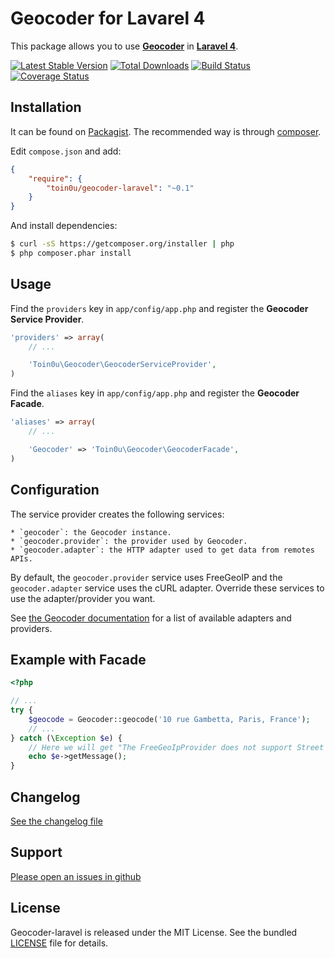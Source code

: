 Geocoder for Lavarel 4
======================

This package allows you to use [**Geocoder**](http://geocoder-php.org/Geocoder/)
in [**Laravel 4**](http://laravel.com/).

[![Latest Stable Version](https://poser.pugx.org/toin0u/geocoder-laravel/v/stable.png)](https://packagist.org/packages/toin0u/geocoder-laravel)
[![Total Downloads](https://poser.pugx.org/toin0u/geocoder-laravel/downloads.png)](https://packagist.org/packages/toin0u/geocoder-laravel)
[![Build Status](https://secure.travis-ci.org/geocoder-php/GeocoderLaravel.png)](http://travis-ci.org/geocoder-php/GeocoderLaravel)
[![Coverage Status](https://coveralls.io/repos/geocoder-php/GeocoderLaravel/badge.png)](https://coveralls.io/r/geocoder-php/GeocoderLaravel)


Installation
------------

It can be found on [Packagist](https://packagist.org/packages/toin0u/geocoder-laravel).
The recommended way is through [composer](http://getcomposer.org).

Edit `compose.json` and add:

```json
{
    "require": {
        "toin0u/geocoder-laravel": "~0.1"
    }
}
```

And install dependencies:

```bash
$ curl -sS https://getcomposer.org/installer | php
$ php composer.phar install
```


Usage
-----

Find the `providers` key in `app/config/app.php` and register the **Geocoder Service Provider**.

```php
'providers' => array(
    // ...

    'Toin0u\Geocoder\GeocoderServiceProvider',
)
```

Find the `aliases` key in `app/config/app.php` and register the **Geocoder Facade**.

```php
'aliases' => array(
    // ...

    'Geocoder' => 'Toin0u\Geocoder\GeocoderFacade',
)
```

Configuration
-------------

The service provider creates the following services:

    * `geocoder`: the Geocoder instance.
    * `geocoder.provider`: the provider used by Geocoder.
    * `geocoder.adapter`: the HTTP adapter used to get data from remotes APIs.

By default, the `geocoder.provider` service uses FreeGeoIP and the `geocoder.adapter` service uses the cURL adapter.
Override these services to use the adapter/provider you want.

See [the Geocoder documentation](http://geocoder-php.org/Geocoder/) for a list of available adapters and providers.


Example with Facade
-------------------

```php
<?php

// ...
try {
    $geocode = Geocoder::geocode('10 rue Gambetta, Paris, France');
    // ...
} catch (\Exception $e) {
    // Here we will get "The FreeGeoIpProvider does not support Street addresses." ;)
    echo $e->getMessage();
}
```


Changelog
---------

[See the changelog file](https://github.com/toin0u/Geocoder-laravel/blob/master/CHANGELOG.md)


Support
-------

[Please open an issues in github](https://github.com/toin0u/Geocoder-laravel/issues)


License
-------

Geocoder-laravel is released under the MIT License. See the bundled
[LICENSE](https://github.com/toin0u/Geocoder-laravel/blob/master/LICENSE) file for details.
